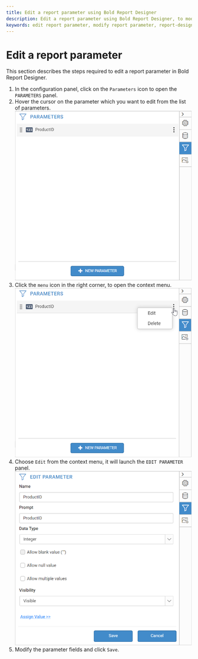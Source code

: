 ```yaml
---
title: Edit a report parameter using Bold Report Designer
description: Edit a report parameter using Bold Report Designer, to modify the existing parameter properties in the RDL reports.
keywords: edit report parameter, modify report parameter, report-designer, parameters
---
```


# Edit a report parameter

This section describes the steps required to edit a report parameter in Bold Report Designer.

1. In the configuration panel, click on the `Parameters` icon to open the `PARAMETERS` panel.
2. Hover the cursor on the parameter which you want to edit from the list of parameters.
  ![Parameter list view](/static/assets/on-premise/images/report-designer/report-parameters/edit-report-parameter/parameter-list-view.png)
3. Click the `menu` icon in the right corner, to open the context menu.
  ![Open context menu](/static/assets/on-premise/images/report-designer/report-parameters/edit-report-parameter/open-context-menu.png)
4. Choose `Edit` from the context menu, it will launch the `EDIT PARAMETER` panel.
  ![Edit report parameter](/static/assets/on-premise/images/report-designer/report-parameters/edit-report-parameter/edit-report-parameter.png)
5. Modify the parameter fields and click `Save`.